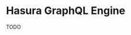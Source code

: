 # Hasura GraphQL Engine

<!--
https://github.com/hasura/graphql-engine

https://blog.hasura.io/sharing-a-local-registry-for-minikube-37c7240d0615/
https://blog.hasura.io/using-minikube-as-a-docker-machine-to-avoid-sharing-a-local-registry-bf5020b8197/
-->

TODO

